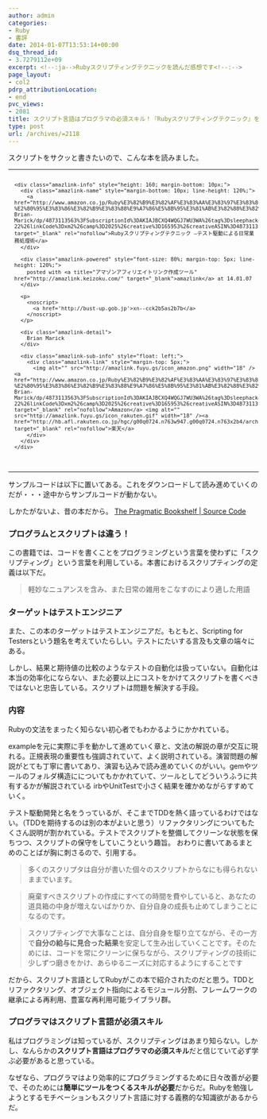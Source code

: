 ```yaml
---
author: admin
categories:
- Ruby
- 書評
date: 2014-01-07T13:53:14+00:00
dsq_thread_id:
- 3.7279112e+09
excerpt: <!--:ja-->Rubyスクリプティングテクニックを読んだ感想です<!--:-->
page_layout:
- col2
pdrp_attributionLocation:
- end
pvc_views:
- 2081
title: スクリプト言語はプログラマの必須スキル！『Rubyスクリプティングテクニック』を読んだ読書メモ
type: post
url: /archives/=2118
---
```


スクリプトをサクッと書きたいので、こんな本を読みました。

* * *

<div class="amazlink-box" style="text-align: left; padding-bottom: 20px; font-size: small; /zoom: 1; overflow: hidden;">
  <div class="amazlink-list" style="clear: both;">
    <div class="amazlink-image" style="float: left; margin: 0px 12px 1px 0px;">
      <a href="http://www.amazon.co.jp/Ruby%E3%82%B9%E3%82%AF%E3%83%AA%E3%83%97%E3%83%86%E3%82%A3%E3%83%B3%E3%82%B0%E3%83%86%E3%82%AF%E3%83%8B%E3%83%83%E3%82%AF-%E2%80%95%E3%83%86%E3%82%B9%E3%83%88%E9%A7%86%E5%8B%95%E3%81%AB%E3%82%88%E3%82%8B%E6%97%A5%E5%B8%B8%E6%A5%AD%E5%8B%99%E5%87%A6%E7%90%86%E8%A1%93-Brian-Marick/dp/4873113563%3FSubscriptionId%3DAKIAJBCXQ4WQGJ7WU3WA%26tag%3Dsleephacker-22%26linkCode%3Dxm2%26camp%3D2025%26creative%3D165953%26creativeASIN%3D4873113563" target="_blank" rel="nofollow"><img style="border: none;" alt="" src="http://ecx.images-amazon.com/images/I/41P4GL5v1aL._SL160_.jpg" /></a>
    </div>
    
    <div class="amazlink-info" style="height: 160; margin-bottom: 10px;">
      <div class="amazlink-name" style="margin-bottom: 10px; line-height: 120%;">
        <a href="http://www.amazon.co.jp/Ruby%E3%82%B9%E3%82%AF%E3%83%AA%E3%83%97%E3%83%86%E3%82%A3%E3%83%B3%E3%82%B0%E3%83%86%E3%82%AF%E3%83%8B%E3%83%83%E3%82%AF-%E2%80%95%E3%83%86%E3%82%B9%E3%83%88%E9%A7%86%E5%8B%95%E3%81%AB%E3%82%88%E3%82%8B%E6%97%A5%E5%B8%B8%E6%A5%AD%E5%8B%99%E5%87%A6%E7%90%86%E8%A1%93-Brian-Marick/dp/4873113563%3FSubscriptionId%3DAKIAJBCXQ4WQGJ7WU3WA%26tag%3Dsleephacker-22%26linkCode%3Dxm2%26camp%3D2025%26creative%3D165953%26creativeASIN%3D4873113563" target="_blank" rel="nofollow">Rubyスクリプティングテクニック ―テスト駆動による日常業務処理術</a>
      </div>
      
      <div class="amazlink-powered" style="font-size: 80%; margin-top: 5px; line-height: 120%;">
        posted with <a title="アマゾンアフィリエイトリンク作成ツール" href="http://amazlink.keizoku.com/" target="_blank">amazlink</a> at 14.01.07
      </div>
      
      <p>
        <noscript>
          <a href='http://bust-up.gob.jp'>xn--cck2b5as2b7b</a>
        </noscript>
      </p>
      
      <div class="amazlink-detail">
        Brian Marick
      </div>
      
      <div class="amazlink-sub-info" style="float: left;">
        <div class="amazlink-link" style="margin-top: 5px;">
          <img alt="" src="http://amazlink.fuyu.gs/icon_amazon.png" width="18" /><a href="http://www.amazon.co.jp/Ruby%E3%82%B9%E3%82%AF%E3%83%AA%E3%83%97%E3%83%86%E3%82%A3%E3%83%B3%E3%82%B0%E3%83%86%E3%82%AF%E3%83%8B%E3%83%83%E3%82%AF-%E2%80%95%E3%83%86%E3%82%B9%E3%83%88%E9%A7%86%E5%8B%95%E3%81%AB%E3%82%88%E3%82%8B%E6%97%A5%E5%B8%B8%E6%A5%AD%E5%8B%99%E5%87%A6%E7%90%86%E8%A1%93-Brian-Marick/dp/4873113563%3FSubscriptionId%3DAKIAJBCXQ4WQGJ7WU3WA%26tag%3Dsleephacker-22%26linkCode%3Dxm2%26camp%3D2025%26creative%3D165953%26creativeASIN%3D4873113563" target="_blank" rel="nofollow">Amazon</a> <img alt="" src="http://amazlink.fuyu.gs/icon_rakuten.gif" width="18" /><a href="http://hb.afl.rakuten.co.jp/hgc/g00q0724.n763w947.g00q0724.n763x2b4/archives/c=http%3A%2F%2Fbooks.rakuten.co.jp%2Frb%2F5457420%2F&m=http%3A%2F%2Fm.rakuten.co.jp%2Frms%2Fmsv%2FItem%3Fn%3D5457420%26surl%3Dbook" target="_blank" rel="nofollow">楽天</a>
        </div>
      </div>
    </div>
  </div>
</div>

* * *

サンプルコードは以下に置いてある。これをダウンロードして読み進めていくのだが・・・途中からサンプルコードが動かない。

しかたがないよ、昔の本だから。 [The Pragmatic Bookshelf | Source Code][1]

### プログラムとスクリプトは違う！

この書籍では、コードを書くことをプログラミングという言葉を使わずに「スクリプティング」という言葉を利用している。本書におけるスクリプティングの定義は以下だ。

> <span style="line-height: 1.5em;">軽妙なニュアンスを含み、また日常の雑用をこなすのにより適した用語</span>

### ターゲットはテストエンジニア

また、この本のターゲットはテストエンジニアだ。もともと、Scripting for Testersという題名を考えていたらしい。テストにたいする言及も文章の端々にある。

しかし、結果と期待値の比較のようなテストの自動化は扱っていない。自動化は本当の効率化にならない、また必要以上にコストをかけてスクリプトを書くべきではないと忠告している。スクリプトは問題を解決する手段。

### 内容

Rubyの文法をまったく知らない初心者でもわかるようにかかれている。

exampleを元に実際に手を動かして進めていく章と、文法の解説の章が交互に現れる。正規表現の重要性も強調されていて、よく説明されている。演習問題の解説がとても丁寧に書いてあり、演習も込みで読み進めていくのがいい。gemやツールのフォルダ構造にについてもかかれていて、ツールとしてどういうふうに共有するかが解説されている irbやUnitTestで小さく結果を確かめながらすすめていく。

テスト駆動開発と名をうっているが、そこまでTDDを熱く語っているわけではない。（TDDを期待するのは別の本がよいと思う）リファクタリングについてもたくさん説明が割かれている。テストでスクリプトを整備してクリーンな状態を保ちつつ、スクリプトの保守をしていこうという趣旨。 おわりに書いてあるまとめのことばが胸に刺さるので、引用する。

> 多くのスクリプタは自分が書いた個々のスクリプトからなにも得られないままでいます。

> 廃棄すべきスクリプトの作成にすべての時間を費やしていると、あなたの道具箱の中身が増えないばかりか、自分自身の成長も止めてしまうことになるのです。

> スクリプティングで大事なことは、自分自身を駆り立てながら、その一方で**自分の給与に見合った結果**を安定して生み出していくことです。そのためには、コードを常にクリーンに保ちながら、スクリプティングの技術に少しずつ磨きをかけ、あらゆるニーズに対応するようにすることです

だから、スクリプト言語としてRubyがこの本で紹介されたのだと思う。TDDとリファクタリング、オブジェクト指向によるモジュール分割、フレームワークの継承による再利用、豊富な再利用可能ライブラリ群。

### プログラマはスクリプト言語が必須スキル

私はプログラミングは知っているが、スクリプティングはあまり知らない。しかし、なんらかの**スクリプト言語はプログラマの必須スキル**だと信じていて必ず学ぶ必要があると思っている。

なぜなら、プログラマはより効率的にプログラミングするために日々改善が必要で、そのためには**簡単にツールをつくるスキルが必要**だからだ。Rubyを勉強しようとするモチベーションもスクリプト言語に対する義務的な知識欲があるからだ。

 [1]: http://pragprog.com/titles/bmsft/source_code
